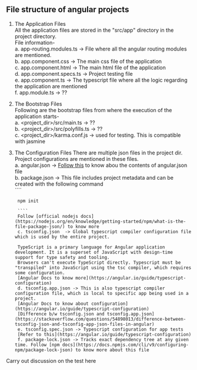 
## File structure of angular projects

1. The Application Files  
    All the application files are stored in the "src/app" directory in the project directory.  
    File information-  
        a. app-routing.modules.ts  -> File where all the angular routing modules are mentioned.  
        b. app.component.css -> The main css file of the application  
        c. app.component.html -> The main html file of the application  
        d. app.component.specs.ts -> Project testing file  
        e. app.component.ts -> The typescript file where all the logic regarding the application are mentioned  
        f. app.module.ts -> ??  

2. The Bootstrap Files  
    Following are the bootstrap files from where the execution of the application starts-  
        a. <project_dir>/src/main.ts -> ??  
        b. <project_dir>/src/polyfills.ts -> ??  
        c. <project_dir>/karma.conf.js -> used for testing. This is compatible with jasmine  

3. The Configuration Files
    There are multiple json files in the project dir. Project configurations are mentioned in these files.  
        a. angular.json -> [Follow this](https://medium.com/nerd-for-tech/what-is-inside-of-angular-json-file-636e81e67651) to know abou the contents of angular.json file  
        b. package.json -> This file includes project metadata and can be created with the following command   
        ````
        
        npm init
        
        ````  
        Follow [official nodejs docs](https://nodejs.org/en/knowledge/getting-started/npm/what-is-the-file-package-json/) to know more  
        c. tsconfig.json  -> Global typescript compiler configuration file which is used by the entire project.   
        
        TypeScript is a primary language for Angular application development. It is a superset of JavaScript with design-time support for type safety and tooling.
        Browsers can't execute TypeScript directly. Typescript must be "transpiled" into JavaScript using the tsc compiler, which requires some configuration.
        [Angular Docs to know more](https://angular.io/guide/typescript-configuration)  
        d. tsconfig.app.json -> This is also typescript compiler configuration file, which is local to specific app being used in a project.
        [Angular Docs to know about configuration](https://angular.io/guide/typescript-configuration)
        [Difference b/w tsconfig.json and tsconfig.app.json](https://stackoverflow.com/questions/54898013/difference-between-tsconfig-json-and-tsconfig-app-json-files-in-angular)  
        e. tsconfig.spec.json -> Typescript configuration for app tests
        [Refer to this](https://angular.io/guide/typescript-configuration)
        f. package-lock.json -> Tracks exact dependency tree at any given time. Follow [npm docs](https://docs.npmjs.com/cli/v9/configuring-npm/package-lock-json) to know more about this file

Carry out discussion on the test here
